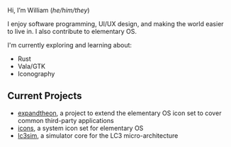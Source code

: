 Hi, I&rsquo;m William (_he/him/they_)

I enjoy software programming, UI/UX design, and making the world easier to live in. I also contribute to elementary OS.

I'm currently exploring and learning about:
- Rust
- Vala/GTK
- Iconography

## Current Projects
- [expandtheon](https://github.com/wpkelso/expandtheon), a project to extend the elementary OS icon set to cover common third-party applications
- [icons](https://github.com/elementary/icons), a system icon set for elementary OS
- [lc3sim](https://github.com/wpkelso/lc3sim), a simulator core for the LC3 micro-architecture
